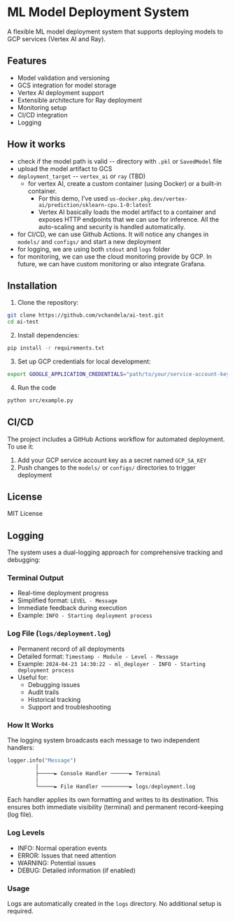 # ML Model Deployment System

A flexible ML model deployment system that supports deploying models to GCP services (Vertex AI and Ray).

## Features

- Model validation and versioning
- GCS integration for model storage
- Vertex AI deployment support
- Extensible architecture for Ray deployment
- Monitoring setup
- CI/CD integration
- Logging

## How it works
- check if the model path is valid -- directory with `.pkl` or `SavedModel` file
- upload the model artifact to GCS
- `deployment_target` -- `vertex_ai` or `ray` (TBD)
  - for vertex AI, create a custom container (using Docker) or a built-in container.
    - For this demo, I've used `us-docker.pkg.dev/vertex-ai/prediction/sklearn-cpu.1-0:latest`
    - Vertex AI basically loads the model artifact to a container and exposes HTTP endpoints that we can use for inference. All the auto-scaling and security is handled automatically.
- for CI/CD, we can use Github Actions. It will notice any changes in `models/` and `configs/` and start a new deployment
- for logging, we are using both `stdout` and `logs` folder
- for monitoring, we can use the cloud monitoring provide by GCP. In future, we can have custom monitoring or also integrate Grafana.

## Installation

1. Clone the repository:
```bash
git clone https://github.com/vchandela/ai-test.git
cd ai-test
```

2. Install dependencies:
```bash
pip install -r requirements.txt
```

3. Set up GCP credentials for local development:
```bash
export GOOGLE_APPLICATION_CREDENTIALS="path/to/your/service-account-key.json"
```

4. Run the code
```bash
python src/example.py
```

## CI/CD

The project includes a GitHub Actions workflow for automated deployment. To use it:

1. Add your GCP service account key as a secret named `GCP_SA_KEY`
2. Push changes to the `models/` or `configs/` directories to trigger deployment

## License

MIT License

## Logging

The system uses a dual-logging approach for comprehensive tracking and debugging:

### Terminal Output
- Real-time deployment progress
- Simplified format: `LEVEL - Message`
- Immediate feedback during execution
- Example: `INFO - Starting deployment process`

### Log File (`logs/deployment.log`)
- Permanent record of all deployments
- Detailed format: `Timestamp - Module - Level - Message`
- Example: `2024-04-23 14:30:22 - ml_deployer - INFO - Starting deployment process`
- Useful for:
  - Debugging issues
  - Audit trails
  - Historical tracking
  - Support and troubleshooting

### How It Works
The logging system broadcasts each message to two independent handlers:
```python
logger.info("Message")
         │
         ├─────► Console Handler ──────► Terminal
         │
         └─────► File Handler ─────────► logs/deployment.log
```

Each handler applies its own formatting and writes to its destination. This ensures both immediate visibility (terminal) and permanent record-keeping (log file).

### Log Levels
- INFO: Normal operation events
- ERROR: Issues that need attention
- WARNING: Potential issues
- DEBUG: Detailed information (if enabled)

### Usage
Logs are automatically created in the `logs` directory. No additional setup is required. 